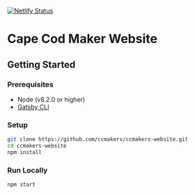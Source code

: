 [![Netlify Status](https://api.netlify.com/api/v1/badges/6fbcbced-6003-4c08-9a04-f0828a5aaa3f/deploy-status)](https://app.netlify.com/sites/ccmakers-website/deploys)

# Cape Cod Maker Website

## Getting Started

### Prerequisites

* Node (v8.2.0 or higher)
* [Gatsby CLI](https://www.gatsbyjs.org/docs/)

### Setup

```sh
git clone https://github.com/ccmakers/ccmakers-website.git
cd ccmakers-website
npm install
```

### Run Locally

```sh
npm start
```